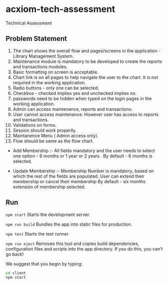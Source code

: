 # acxiom-tech-assessment
Technical Assessment

## Problem Statement

1. The chart shows the overall flow and pages/screens in the application - Library Management System.
2. Maintenance module is mandatory to be developed to create the reports and transactions modules.
3. Basic formatting on screen is acceptable.
4. Chart link is on all pages to help navigate the user to the chart. It is not required in the working application.
5. Radio buttons - only one can be selected.
6. Checkbox - checked implies yes and unchecked implies no.
7. passwords need to be hidden when typed on the login pages in the working application.
8. Admin can access maintenance, reports and transactions.
9.  User cannot access maintenance. However user has access to reports and transactions.
10. Validations on forms.
11. Session should work properlly.
12. Maintanence Menu ( Admin access only).
13. Flow should be same as the flow chart.

- Add Membership :- 
           All fields mandatory and the user needs to select one option - 6 months or 1 year or 2 years . By default - 6 months is selected.


- Update Membership :-
       Membership Number is mandatory, based on which the rest of the fields are populated. User can extend their membership or cancel their membership By default - six months extension of membership selected.

## Run
  `npm start`
    Starts the development server.

  `npm run build`
    Bundles the app into static files for production.

  `npm test`
    Starts the test runner.

  `npm run eject`
    Removes this tool and copies build dependencies, configuration files
    and scripts into the app directory. If you do this, you can’t go back!

We suggest that you begin by typing:
```bash
cd client
npm start
```

